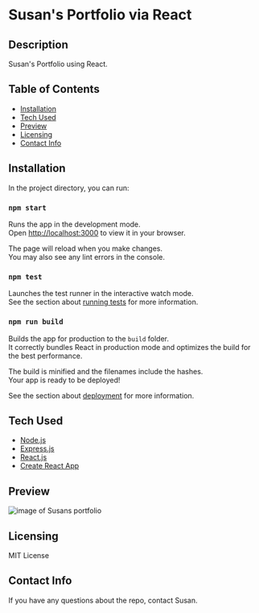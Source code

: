 # Susan's Portfolio via React

## Description 
Susan's Portfolio using React.

## Table of Contents

- [Installation](#installation)
- [Tech Used](#tech-used)
- [Preview](#preview)
- [Licensing](#licensing)
- [Contact Info](#contact-info)

## Installation

In the project directory, you can run:

### `npm start`

Runs the app in the development mode.\
Open [http://localhost:3000](http://localhost:3000) to view it in your browser.

The page will reload when you make changes.\
You may also see any lint errors in the console.

### `npm test`

Launches the test runner in the interactive watch mode.\
See the section about [running tests](https://facebook.github.io/create-react-app/docs/running-tests) for more information.

### `npm run build`

Builds the app for production to the `build` folder.\
It correctly bundles React in production mode and optimizes the build for the best performance.

The build is minified and the filenames include the hashes.\
Your app is ready to be deployed!

See the section about [deployment](https://facebook.github.io/create-react-app/docs/deployment) for more information.


## Tech Used
* [Node.js](https://nodejs.org/en/)
* [Express.js](https://expressjs.com/)
* [React.js](https://reactjs.org/)
* [Create React App](https://github.com/facebook/create-react-app)
<!-- * [Babel](https://babeljs.io/)
* [Heroku](https://www.heroku.com/) -->

## Preview
<img src='./img/web-text-editor-screenshot.png' alt='image of Susans portfolio'/>


## Licensing
MIT License

## Contact Info
If you have any questions about the repo, contact Susan.